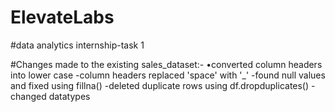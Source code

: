 # ElevateLabs
#data analytics internship-task 1

#Changes made to the existing sales_dataset:-
•converted column headers into lower case
-column headers replaced 'space' with '_'
-found null values and fixed using fillna()
-deleted duplicate rows using df.dropduplicates()
-changed datatypes
